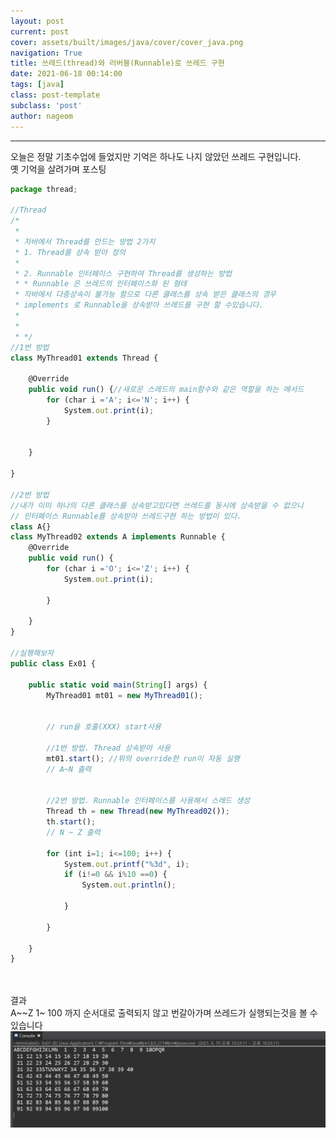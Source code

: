 ```yaml
---
layout: post
current: post
cover: assets/built/images/java/cover/cover_java.png
navigation: True
title: 쓰레드(thread)와 러버블(Runnable)로 쓰레드 구현 
date: 2021-06-18 00:14:00
tags: [java]
class: post-template
subclass: 'post'
author: nageom
---
```

***
오늘은 정말 기초수업에 들었지만 기억은 하나도 나지 않았던 쓰레드 구현입니다.<br>
옛 기억을 살려가며 포스팅

~~~ javascript
package thread;

//Thread 
/*
 * 
 * 자바에서 Thread를 만드는 방법 2가지
 * 1. Thread를 상속 받아 정의
 * 
 * 2. Runnable 인터페이스 구현하여 Thread를 생성하는 방법
 * * Runnable 은 쓰레드의 인터페이스화 된 형태
 * 자바에서 다중상속이 불가능 함으로 다른 클래스를 상속 받은 클래스의 경우
 * implements 로 Runnable을 상속받아 쓰레드를 구현 할 수있습니다. 
 * 
 * 
 * */
//1번 방법
class MyThread01 extends Thread {
	
	@Override
	public void run() {//새로운 스레드의 main함수와 같은 역할을 하는 메서드
		for (char i ='A'; i<='N'; i++) {
			System.out.print(i);
		}
		
		
	}
	
}

//2번 방법 
//내가 이미 하나의 다른 클래스를 상속받고있다면 쓰레드를 동시에 상속받을 수 없으니
// 인터페이스 Runnable를 상속받아 쓰레드구현 하는 방법이 있다.  
class A{}
class MyThread02 extends A implements Runnable {
	@Override
	public void run() {
		for (char i ='O'; i<='Z'; i++) {
			System.out.print(i);
			
		}
		
	} 
}

//실행해보자
public class Ex01 {

	public static void main(String[] args) {
		MyThread01 mt01 = new MyThread01();
		
		
		// run을 호출(XXX) start사용
		
		//1번 방법. Thread 상속받아 사용
		mt01.start(); //위의 override한 run이 자동 실행 
		// A~N 출력
		
		
		//2번 방법. Runnable 인터페이스를 사용해서 스레드 생성
		Thread th = new Thread(new MyThread02());
		th.start();
		// N ~ Z 출력
		
		for (int i=1; i<=100; i++) {
			System.out.printf("%3d", i);
			if (i!=0 && i%10 ==0) {
				System.out.println();
				
			}
			
		}
		
	}
}




~~~
결과<br>
A~~Z 1~ 100 까지 순서대로 출력되지 않고 번갈아가며 쓰레드가 실행되는것을 볼 수 있습니다
![ex_screenshot](../../assets/built/images/java/thread/resultThread.png)

 

 
